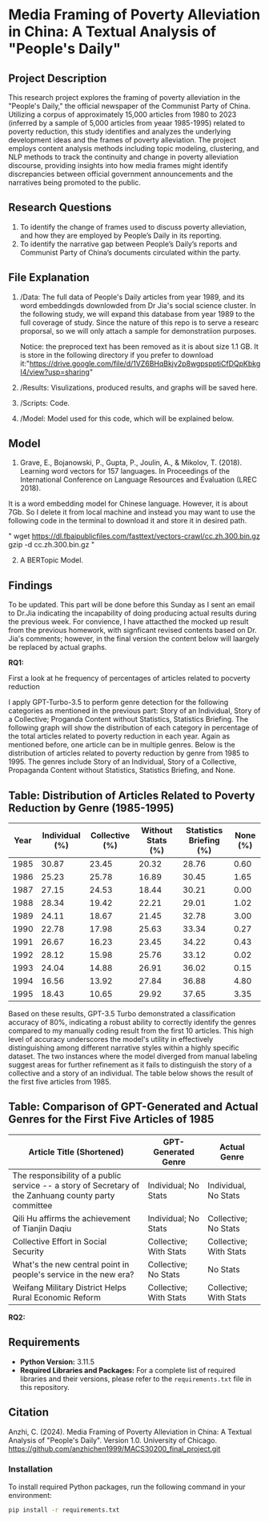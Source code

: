 # Media Framing of Poverty Alleviation in China: A Textual Analysis of "People's Daily"

## Project Description

This research project explores the framing of poverty alleviation in the "People's Daily," the official newspaper of the Communist Party of China. Utilizing a corpus of approximately 15,000 articles from 1980 to 2023 (inferred by a sample of 5,000 articles from yeaar 1985-1995) related to poverty reduction, this study identifies and analyzes the underlying development ideas and the frames of poverty alleviation. The project employs content analysis methods including topic modeling, clustering, and NLP methods to track the continuity and change in poverty alleviation discourse, providing insights into how media frames might identify discrepancies between official government announcements and the narratives being promoted to the public.

## Research Questions

1. To identify the change of frames used to discuss poverty alleviation, and how they are employed by People’s Daily in its reporting.
2. To identify the narrative gap between People’s Daily’s reports and Communist Party of China’s documents circulated within the party.

## File Explanation

1. /Data: The full data of People's Daily articles from year 1989, and its word embeddingds downlowded from Dr Jia's social science cluster. In the following study, we will expand this database from year 1989 to the full coverage of study. Since the nature of this repo is to serve a researc proporsal, so we will only attach a sample for demonstratiion purposes.

    Notice: the preproced text has been removed as it is about size 1.1 GB. It is store in the following directory if you prefer to download it:"https://drive.google.com/file/d/1VZ6BHqBkjv2p8wgpspptiCfDQpKbkgI4/view?usp=sharing"

2. /Results: Visulizations, produced results, and graphs will be saved here.
3. /Scripts: Code.
4. /Model: Model used for this code, which will be explained below.

## Model

1. Grave, E., Bojanowski, P., Gupta, P., Joulin, A., & Mikolov, T. (2018). Learning word vectors for 157 languages. In Proceedings of the International Conference on Language Resources and Evaluation (LREC 2018).

It is a word embedding model for Chinese language. However, it is about 7Gb. So I delete it from local machine and instead you may want to use the following code in the terminal to download it and store it in desired path.

"
wget https://dl.fbaipublicfiles.com/fasttext/vectors-crawl/cc.zh.300.bin.gz
gzip -d cc.zh.300.bin.gz
"

2. A BERTopic Model. 

## Findings

To be updated. This part will be done before this Sunday as I sent an email to Dr.Jia indicating the incapability of doing producing actual results during the previous week. For convience, I have attacthed the mocked up result from the previous homework, with signficant revised contents based on Dr. Jia's comments; however, in the final version the content below will laargely be replaced by actual graphs.

**RQ1:**

First a look at he frequency of percentages of articles related to pocverty reduction

 I apply GPT-Turbo-3.5 to perform genre detection for the following categories as mentioned in the previous part: Story of an Individual, Story of a Collective; Proganda Content without Statistics, Statistics Briefing. The following graph will show the distribution of each category in percentage of the total articles related to poverty reduction in each year. Again as mentioned before, one article can be in multiple genres. Below is the distribution of articles related to poverty reduction by genre from 1985 to 1995. The genres include Story of an Individual, Story of a Collective, Propaganda Content without Statistics, Statistics Briefing, and None.

## Table: Distribution of Articles Related to Poverty Reduction by Genre (1985-1995)

| Year | Individual (%) | Collective (%) | Without Stats (%) | Statistics Briefing (%) | None (%) |
|------|----------------|----------------|-------------------|-------------------------|----------|
| 1985 | 30.87          | 23.45          | 20.32             | 28.76                   | 0.60     |
| 1986 | 25.23          | 25.78          | 16.89             | 30.45                   | 1.65     |
| 1987 | 27.15          | 24.53          | 18.44             | 30.21                   | 0.00     |
| 1988 | 28.34          | 19.42          | 22.21             | 29.01                   | 1.02     |
| 1989 | 24.11          | 18.67          | 21.45             | 32.78                   | 3.00     |
| 1990 | 22.78          | 17.98          | 25.63             | 33.34                   | 0.27     |
| 1991 | 26.67          | 16.23          | 23.45             | 34.22                   | 0.43     |
| 1992 | 28.12          | 15.98          | 25.76             | 33.12                   | 0.02     |
| 1993 | 24.04          | 14.88          | 26.91             | 36.02                   | 0.15     |
| 1994 | 16.56          | 13.92          | 27.84             | 36.88                   | 4.80     |
| 1995 | 18.43          | 10.65          | 29.92             | 37.65                   | 3.35     |

Based on these results, GPT-3.5 Turbo demonstrated a classification accuracy of 80\%, indicating a robust ability to correctly identify the genres compared to my manually coding result from the first 10 articles. This high level of accuracy underscores the model's utility in effectively distinguishing among different narrative styles within a highly specific dataset. The two instances where the model diverged from manual labeling suggest areas for further refinement as it fails to distinguish the story of a collective and a story of an individual. The table below shows the result of the first five articles from 1985.

## Table: Comparison of GPT-Generated and Actual Genres for the First Five Articles of 1985

| Article Title (Shortened)                                                                             | GPT-Generated Genre      | Actual Genre             |
|-------------------------------------------------------------------------------------------------------|--------------------------|--------------------------|
| The responsibility of a public service -- a story of Secretary of the Zanhuang county party committee | Individual; No Stats     | Individual, No Stats     |
| Qili Hu affirms the achievement of Tianjin Daqiu                                                      | Individual; No Stats     | Collective; No Stats     |
| Collective Effort in Social Security                                                                  | Collective; With Stats   | Collective; With Stats   |
| What's the new central point in people's service in the new era?                                      | Collective; No Stats     | No Stats                 |
| Weifang Military District Helps Rural Economic Reform                                                 | Collective; With Stats   | Collective; With Stats   |


**RQ2:**




## Requirements

- **Python Version:** 3.11.5
- **Required Libraries and Packages:** For a complete list of required libraries and their versions, please refer to the `requirements.txt` file in this repository.

## Citation

Anzhi, C. (2024). Media Framing of Poverty Alleviation in China: A Textual Analysis of "People's Daily". Version 1.0. University of Chicago. https://github.com/anzhichen1999/MACS30200_final_project.git

### Installation

To install required Python packages, run the following command in your environment:

```bash
pip install -r requirements.txt



